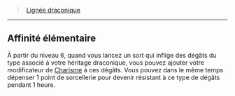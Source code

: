 ﻿---
!GenericItem
Name: Affinité élémentaire
Id: sorcerer_draconic_hd.md#affinité-élémentaire
ParentLink: sorcerer_draconic_hd.md#lignée-draconique
ParentName: Lignée draconique
NameLevel: 2
Attributes: {}
AttributesDictionary: >+
  {}

---
> [Lignée draconique](hd_sorcerer_draconic.md)

---

## Affinité élémentaire

À partir du niveau 6, quand vous lancez un sort qui inflige des dégâts du type associé à votre héritage draconique, vous pouvez ajouter votre modificateur de [Charisme](hd_abilities_charisma.md) à ces dégâts. Vous pouvez dans le même temps dépenser 1 point de sorcellerie pour devenir résistant à ce type de dégâts pendant 1 heure.

